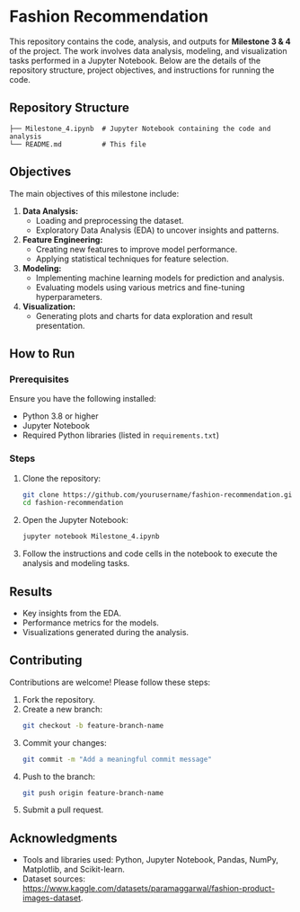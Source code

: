# Fashion Recommendation

This repository contains the code, analysis, and outputs for **Milestone 3 & 4** of the project. The work involves data analysis, modeling, and visualization tasks performed in a Jupyter Notebook. Below are the details of the repository structure, project objectives, and instructions for running the code.

## Repository Structure

```
├── Milestone_4.ipynb  # Jupyter Notebook containing the code and analysis
└── README.md          # This file
```

## Objectives

The main objectives of this milestone include:

1. **Data Analysis:**
   - Loading and preprocessing the dataset.
   - Exploratory Data Analysis (EDA) to uncover insights and patterns.
2. **Feature Engineering:**
   - Creating new features to improve model performance.
   - Applying statistical techniques for feature selection.
3. **Modeling:**
   - Implementing machine learning models for prediction and analysis.
   - Evaluating models using various metrics and fine-tuning hyperparameters.
4. **Visualization:**
   - Generating plots and charts for data exploration and result presentation.

## How to Run

### Prerequisites

Ensure you have the following installed:

- Python 3.8 or higher
- Jupyter Notebook
- Required Python libraries (listed in `requirements.txt`)

### Steps

1. Clone the repository:
   ```bash
   git clone https://github.com/yourusername/fashion-recommendation.git
   cd fashion-recommendation
   ```

2. Open the Jupyter Notebook:
   ```bash
   jupyter notebook Milestone_4.ipynb
   ```

3. Follow the instructions and code cells in the notebook to execute the analysis and modeling tasks.

## Results

- Key insights from the EDA.
- Performance metrics for the models.
- Visualizations generated during the analysis.

## Contributing

Contributions are welcome! Please follow these steps:

1. Fork the repository.
2. Create a new branch:
   ```bash
   git checkout -b feature-branch-name
   ```
3. Commit your changes:
   ```bash
   git commit -m "Add a meaningful commit message"
   ```
4. Push to the branch:
   ```bash
   git push origin feature-branch-name
   ```
5. Submit a pull request.

## Acknowledgments

- Tools and libraries used: Python, Jupyter Notebook, Pandas, NumPy, Matplotlib, and Scikit-learn.
- Dataset sources: https://www.kaggle.com/datasets/paramaggarwal/fashion-product-images-dataset.

